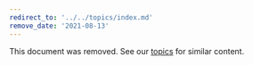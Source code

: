 ```yaml
---
redirect_to: '../../topics/index.md'
remove_date: '2021-08-13'
---
```


This document was removed. See our [topics](../../topics/index.md) for similar content.

<!-- This redirect file can be deleted after <2021-08-13>. -->
<!-- Before deletion, see: https://docs.gitlab.com/ee/development/documentation/#move-or-rename-a-page -->
